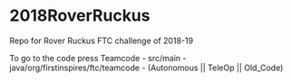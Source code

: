 # 2018RoverRuckus
Repo for Rover Ruckus FTC challenge of 2018-19

To go to the code press Teamcode - src/main - java/org/firstinspires/ftc/teamcode - (Autonomous || TeleOp || Old_Code)
